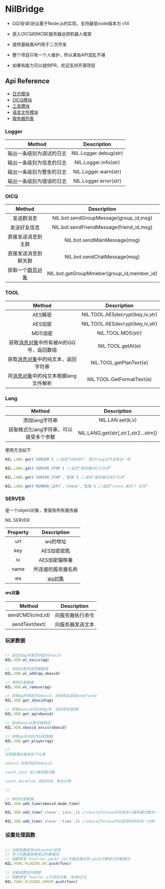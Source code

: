 # NilBridge

 - QQ(安卓)协议基于Node.js的实现，支持最低node版本为 v14

 - 嵌入OICQ的MCBE服务器远控机器人框架

 - 提供基础类API用于二次开发

 - 整个项目只有一个人维护，所以某些API混乱不堪

 - 如果有能力可以提供PR，欢迎支持开源项目

## Api Reference

 - [日志模块](#Logger)
 - [OICQ模块](#bot)
 - [工具模块](#TOOL)
 - [语言文件模块](#LANG)
 - [服务器列表](#SERVER)

### Logger

|Method|Description|
|:-:|:-:|
|输出一条级别为调试的日志|NIL.Logger.debug(str)|
|输出一条级别为信息的日志|NIL.Logger.info(str)|
|输出一条级别为警告的日志|NIL.Logger.warn(str)|
|输出一条级别为错误的日志|NIL.Logger.error(str)|


### OICQ

|Method|Description|
|:-:|:-:|
|发送群消息|NIL.bot.sendGroupMessage(group_id,msg)|
|发送好友信息|NIL.bot.sendFriendMessage(friend_id,msg)|
|直接发送消息到主群|NIL.bot.sendMainMessage(msg)|
|直接发送消息到聊天群|NIL.bot.sendChatMessage(msg)|
|获取一个[群员对象](https://github.com/takayama-lily/oicq#class-member)|NIL.bot.getGroupMmeber(group_id,member_id)|



### TOOL

|Method|Description|
|:-:|:-:|
|AES解密|NIL.TOOL.AESdecrypt(key,iv,str)|
|AES加密|NIL.TOOL.AESdecrypt(key,iv,str)|
|MD5加密|NIL.TOOL.MD5(str)|
|获取[消息对象](https://github.com/takayama-lily/oicq#class-message)中所有被At的QQ号，返回数组|NIL.TOOL.getAt(e)|
|获取[消息对象](https://github.com/takayama-lily/oicq#class-message)中的纯文本，返回字符串|NIL.TOOL.getPlanText(e)|
|将[消息对象](https://github.com/takayama-lily/oicq#class-message)中的纯文本根据lang文件解析|NIL.TOOL.GetFormatText(e)|


### Lang

|Method|Description|
|:-:|:-:|
|添加lang字符串|NIL.LAN.set(k,v)|
|获取格式化lang字符串，可以接受多个参数|NIL.LANG.get(str[,str1,str2...strn])|

使用方法如下

``` js
NIL.LANG.get('SERVER') //返回“SERVER”，因为lang文件没有这一项

NIL.LANG.get('SERVER_STOP') //返回“服务器{0}已关闭”

NIL.LANG.get('SERVER_STOP','生存') //返回“服务器生存已关闭”

NIL.LANG.get('MEMBER_LEFT','steve','生存') //返回“steve 离开了 生存”
```

### SERVER


是一个object对象，里面有所有服务器

NIL.SERVER 

|Property|Description|
|:-:|:-:|
|url|ws的地址|
|key|AES加密密匙|
|iv|AES加密偏移量|
|name|所连接的服务器名称|
|ws|[ws对象](#ws对象)|

#### ws对象

|Method|Description|
|:-:|:-:|
|sendCMD(cmd,id)|向服务器执行命令|
|sendText(text)|向服务器发送文本|

### 玩家数据

``` js

// 返回该qq号是否绑定xbooxid
NIL.XDB.wl_exsis(qq)

// 添加玩家信息到数据库
NIL.XDB.wl_add(qq,xboxid)

// 移除玩家数据
NIL.XDB.wl_remove(qq)

// 获取qq所绑定的xboxid，没有绑定返回undefined
NIL.XDB.get_xboxid(qq)

// 获取xboxid对应的qq号，没有绑定返回0
NIL.XDB.get_qq(xboxid)

// 查询xboxid是否被绑定
NIL.XDB.xboxid_exsis(xboxid)

// 获取qq号对应的玩家数据
NIL.XDB.get_player(qq)

/*
玩家数据对象有如下元素

xboxid 玩家绑定的xboxid

count.join 加入服务器次数

count.duration 游玩时间，单位分钟

*/

// 修改玩家数据
NIL.XDB.add_time(xboxid,mode,time)

NIL.XDB.add_time('steve','join',1) //xboxid为steve的玩家加入服务器次数加一

NIL.XDB.add_time('steve','time',1) //xboxid为steve的玩家游玩时间加一分钟

```

### 设置处理函数
``` js

// 注册函数监听websocket收包
// 传入的数据是解密过的数据包
// 函数原型 func(ser,pack) ser为服务器名称,pack为解密过的数据包
NIL.FUNC.PLUGINS.WS.push(func)

// 注册函数监听群聊
// 函数原型 func(e) e为消息对象，来自OICQ
NIL.FUNC.PLUGINS.GROUP.push(func)

````